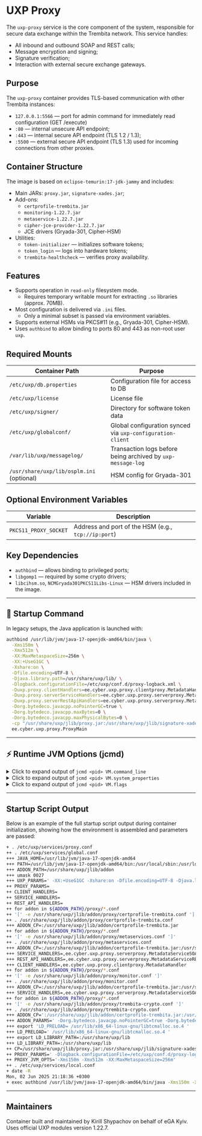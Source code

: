 # UXP Proxy

The `uxp-proxy` service is the core component of the system, responsible for secure data exchange within the Trembita network. This service handles:

- All inbound and outbound SOAP and REST calls;
- Message encryption and signing;
- Signature verification;
- Interaction with external secure exchange gateways.

## Purpose

The `uxp-proxy` container provides TLS-based communication with other Trembita instances:

- `127.0.0.1:5566` — port for admin command for immediately read configuration (GET /execute)
- `:80` — internal unsecure API endpoint;
- `:443` — internal secure API endpoint (TLS 1.2 / 1.3);
- `:5500` — external secure API endpoint (TLS 1.3) used for incoming connections from other proxies.

## Container Structure

The image is based on `eclipse-temurin:17-jdk-jammy` and includes:

- Main JARs: `proxy.jar`, `signature-xades.jar`;
- Add-ons:
  - `certprofile-trembita.jar`
  - `monitoring-1.22.7.jar`
  - `metaservice-1.22.7.jar`
  - `cipher-jce-provider-1.22.7.jar`
  - JCE drivers (Gryada-301, Cipher-HSM)
- Utilities:
  - `token-initializer` — initializes software tokens;
  - `token_login` — logs into hardware tokens;
  - `trembita-healthcheck` — verifies proxy availability.

## Features

- Supports operation in `read-only` filesystem mode.
  - Requires temporary writable mount for extracting `.so` libraries (approx. 70MB).
- Most configuration is delivered via `.ini` files.
  - Only a minimal subset is passed via environment variables.
- Supports external HSMs via PKCS#11 (e.g., Gryada-301, Cipher-HSM).
- Uses `authbind` to allow binding to ports 80 and 443 as non-root user `uxp`.

## Required Mounts

| Container Path                            | Purpose                                                     |
|-------------------------------------------|-------------------------------------------------------------|
| `/etc/uxp/db.properties`                  | Configuration file for access to DB                         |
| `/etc/uxp/license`                        | License file                                                |
| `/etc/uxp/signer/`                        | Directory for software token data                           |
| `/etc/uxp/globalconf/`                    | Global configuration synced via `uxp-configuration-client`  |
| `/var/lib/uxp/messagelog/`                | Transaction logs before being archived by `uxp-message-log` |
| `/usr/share/uxp/lib/osplm.ini` (optional) | HSM config for Gryada-301                                   |

## Optional Environment Variables

| Variable               | Description                                           |
|------------------------|-------------------------------------------------------|
| `PKCS11_PROXY_SOCKET`  | Address and port of the HSM (e.g., `tcp://ip:port`)   |

## Key Dependencies

- `authbind` — allows binding to privileged ports;
- `libgomp1` — required by some crypto drivers;
- `libcihsm.so`, `NCMGryada301PKCS11Libs-Linux` — HSM drivers included in the image.

---

## 🚀 Startup Command

In legacy setups, the Java application is launched with:

```bash
authbind /usr/lib/jvm/java-17-openjdk-amd64/bin/java \
  -Xms150m \
  -Xmx512m \
  -XX:MaxMetaspaceSize=256m \
  -XX:+UseG1GC \
  -Xshare:on \
  -Dfile.encoding=UTF-8 \
  -Djava.library.path=/usr/share/uxp/lib/ \
  -Dlogback.configurationFile=/etc/uxp/conf.d/proxy-logback.xml \
  -Duxp.proxy.clientHandlers=ee.cyber.uxp.proxy.clientproxy.MetadataHandler \
  -Duxp.proxy.serverServiceHandlers=ee.cyber.uxp.proxy.serverproxy.MetadataServiceSOAPHandlerImpl,ee.cyber.uxp.proxy.serverproxy.MonitoringServiceHandlerImpl \
  -Duxp.proxy.serverRestApiHandlers=ee.cyber.uxp.proxy.serverproxy.MetadataServiceRESTHandlerImpl \
  -Dorg.bytedeco.javacpp.noPointerGC=true \
  -Dorg.bytedeco.javacpp.maxBytes=0 \
  -Dorg.bytedeco.javacpp.maxPhysicalBytes=0 \
  -cp "/usr/share/uxp/jlib/proxy.jar:/usr/share/uxp/jlib/signature-xades.jar:/usr/share/uxp/jlib/addon/certprofile-trembita.jar:/usr/share/uxp/jlib/addon/proxy/metaservice-1.22.7.jar:/usr/share/uxp/jlib/addon/proxy/monitoring-1.22.7.jar:/usr/share/uxp/jlib/addon/proxy/cipher-jce-provider-1.22.7.jar:/usr/share/uxp/jlib/addon/proxy/ciplus-jce/*" \
  ee.cyber.uxp.proxy.ProxyMain
```

---
## ⚡ Runtime JVM Options (jcmd)

<details>
<summary>Click to expand output of <code>jcmd &lt;pid&gt; VM.command_line</code></summary>

```txt
VM Arguments:
jvm_args: -Xms150m -Xmx512m -XX:MaxMetaspaceSize=256m -Dlogback.configurationFile=/etc/uxp/conf.d/proxy-logback.xml -Duxp.proxy.clientHandlers=ee.cyber.uxp.proxy.clientproxy.MetadataHandler -Duxp.proxy.serverServiceHandlers=ee.cyber.uxp.proxy.serverproxy.MetadataServiceSOAPHandlerImpl,ee.cyber.uxp.proxy.serverproxy.MonitoringServiceHandlerImpl -Duxp.proxy.serverRestApiHandlers=ee.cyber.uxp.proxy.serverproxy.MetadataServiceRESTHandlerImpl -XX:+UseG1GC -Xshare:on -Dfile.encoding=UTF-8 -Djava.library.path=/usr/share/uxp/lib/ -Dorg.bytedeco.javacpp.noPointerGC=true -Dorg.bytedeco.javacpp.maxBytes=0 -Dorg.bytedeco.javacpp.maxPhysicalBytes=0 
java_command: ee.cyber.uxp.proxy.ProxyMain
java_class_path (initial): /usr/share/uxp/jlib/proxy.jar:/usr/share/uxp/jlib/signature-xades.jar:/usr/share/uxp/jlib/addon/certprofile-trembita.jar:/usr/share/uxp/jlib/addon/proxy/metaservice-1.22.7.jar:/usr/share/uxp/jlib/addon/proxy/monitoring-1.22.7.jar:/usr/share/uxp/jlib/addon/proxy/cipher-jce-provider-1.22.7.jar:/usr/share/uxp/jlib/addon/proxy/ciplus-jce/cipherplus-1.0.28-1.5.8-linux-x86_64.jar:/usr/share/uxp/jlib/addon/proxy/ciplus-jce/javacpp-1.5.8.jar:/usr/share/uxp/jlib/addon/proxy/ciplus-jce/pkcs11-wrapper-1.6.9-1.jar:/usr/share/uxp/jlib/addon/proxy/ciplus-jce/ciplus-jce-1.0.24.jar:/usr/share/uxp/jlib/addon/proxy/ciplus-jce/cipherplus-1.0.28-1.5.8.jar
Launcher Type: SUN_STANDARD
```
</details>

<details>
<summary>Click to expand output of <code>jcmd &lt;pid&gt; VM.system_properties</code></summary>

```txt
uxp.proxy-monitoring-agent.ignored-network-interfaces=lo
uxp.proxy.max-retained-soap-message-size-bytes=5242880
java.specification.version=17
uxp.identity-provider.security-server-client-secret=2DmVrz_VUQUhn3ePNgWm8Ur-TwMK0la_
uxp.common.temp-files-path=/var/tmp/uxp/
uxp.proxy.client-httpclient-target-selection-strategy=round-robin
sun.jnu.encoding=UTF-8
uxp.proxy.ocsp-responder-client-read-timeout=30000
uxp.proxy.openapi-download-read-timeout=5000
uxp.proxy.csr-signature-digest-algorithm-id=SHA-256
sun.arch.data.model=64
jdk.tls.stapling.cacheLifetime=300
uxp.proxy.server-port=5500
org.bytedeco.javacpp.noPointerGC=true
java.vendor.url=https\://ubuntu.com/
uxp.op-monitor-buffer.size=20000
org.terracotta.quartz.skipUpdateCheck=true
uxp.pkcs11.signing-session-pool-wait-time-seconds=10
uxp.op-monitor-buffer.httpclient-read-timeout=60000
uxp.proxy.software-token-batch-signatures=false
uxp.proxy.internal-cipher-suites=TLS_AES_256_GCM_SHA384,TLS_ECDHE_ECDSA_WITH_AES_256_GCM_SHA384
sun.boot.library.path=/usr/lib/jvm/java-17-openjdk-amd64/lib
sun.java.command=ee.cyber.uxp.proxy.ProxyMain
uxp.proxy.log-signatures=true
jdk.debug=release
uxp.anti-dos.max-parallel-connections=5000
uxp.status-service.listen-port=2082
uxp.center.allowed-certificate-profiles=ee.cyber.uxp.common.certificateprofile.ua.UaCertificateProfileInfoProvider
uxp.proxy-status-check.interval-seconds=15
java.specification.vendor=Oracle Corporation
uxp.common.license-file=/etc/uxp/license.lic
java.version.date=2025-04-15
java.home=/usr/lib/jvm/java-17-openjdk-amd64
jdk.tls.server.enableStatusRequestExtension=true
uxp.proxy.client-httpclient-socket-buffer-size=16384
file.separator=/
uxp.proxy.server-connection-accept-rate-limit-period=1
java.vm.compressedOopsMode=32-bit
line.separator=\n
uxp.message-log.timestamp-provider-round-robin=true
uxp.message-log.archive-interval=0 0 0/1 1/1 * ? *
java.vm.specification.vendor=Oracle Corporation
java.specification.name=Java Platform API Specification
uxp.proxy.server-stapling-ocsp-cache-lifetime=300
uxp.message-log-s3.address=https\://192.168.99.136\:9000
uxp.proxy.wsdl-download-connect-timeout=10000
uxp.proxy.timestamp-verify-signer-chain=true
uxp.anti-dos.max-cpu-load=1.1
uxp.proxy.client-jetty-thread-pool-max-size=60
uxp.proxy-monitoring-agent.monitor-agent-conf-file=/etc/uxp/monitor-agent.ini
uxp.op-monitor.max-records-in-payload=10000
sun.management.compiler=HotSpot 64-Bit Tiered Compilers
uxp.op-monitor.clean-interval=0 0 0/12 1/1 * ? *
java.runtime.version=17.0.15+6-Ubuntu-0ubuntu122.04
uxp.common.template-path=/usr/share/uxp/templates/
user.name=uxp
uxp.proxy.server-listen-address=0.0.0.0
uxp.proxy-monitoring-agent.sending-interval-seconds=180
uxp.common.conf-backup-digest-files-checked=true
uxp.message-log.timestamp-immediately=true
uxp.monitoring-server.opdata-stats-collection-enabled=true
uxp.proxy.server-httpclient-socket-buffer-size=16384
uxp.op-monitor-buffer.httpclient-connect-timeout=30000
uxp.proxy.serverServiceHandlers=ee.cyber.uxp.proxy.serverproxy.MetadataServiceSOAPHandlerImpl,ee.cyber.uxp.proxy.serverproxy.MonitoringServiceHandlerImpl
file.encoding=UTF-8
org.bytedeco.javacpp.maxPhysicalBytes=0
uxp.message-log-s3.trusted-certificate=/etc/uxp/ssl/public.crt
uxp.common.configuration-anchor-file=/etc/uxp/configuration-anchor.xml
uxp.proxy.connector-host=0.0.0.0
uxp.proxy.client-httpclient-read-timeout=300000
uxp.op-monitor.health-statistics-period-seconds=600
uxp.proxy-monitoring-agent.admin-port=5588
java.io.tmpdir=/tmp
java.version=17.0.15
uxp.common.device-templates-path=/etc/uxp/device-templates/
uxp.proxy.server-connector-socket-buffer-size=16384
uxp.proxy.server-httpclient-connect-timeout=30000
uxp.proxy.log-metaservice-signatures=false
uxp.proxy.transport-cipher-suites=TLS_AES_256_GCM_SHA384
uxp.message-log-s3.bucket-name=uxp-messagelog1227
java.vm.specification.name=Java Virtual Machine Specification
uxp.proxy.software-token-key-dir=/etc/uxp/signer/
org.bytedeco.javacpp.maxBytes=0
native.encoding=UTF-8
uxp.proxy.server-listen-port=5500
java.library.path=/usr/share/uxp/lib/
uxp.proxy.cert-reg-signature-digest-algorithm-id=SHA-512
java.vendor=Ubuntu
java.specification.maintenance.version=1
uxp.common.expiration-warning-threshold-days=32
uxp.proxy.server-jetty-thread-pool-max-size=60
jdk.tls.stapling.responderOverride=true
sun.io.unicode.encoding=UnicodeLittle
uxp.proxy.clientHandlers=ee.cyber.uxp.proxy.clientproxy.MetadataHandler
uxp.proxy.log-monitoring-signatures=false
uxp.proxy-monitoring-agent.params-collecting-interval-seconds=15
jdk.tls.stapling.responderURI=http\://127.0.0.1\:5577/ocsp
uxp.proxy.client-httpclient-connect-timeout=30000
uxp.proxy.server-httpclient-idle-connection-eviction-period=1
uxp.proxy.round-robin-quarantine-time=300000
java.class.path=/usr/share/uxp/jlib/proxy.jar\:/usr/share/uxp/jlib/signature-xades.jar\:/usr/share/uxp/jlib/addon/certprofile-trembita.jar\:/usr/share/uxp/jlib/addon/proxy/metaservice-1.22.7.jar\:/usr/share/uxp/jlib/addon/proxy/monitoring-1.22.7.jar\:/usr/share/uxp/jlib/addon/proxy/cipher-jce-provider-1.22.7.jar\:/usr/share/uxp/jlib/addon/proxy/ciplus-jce/cipherplus-1.0.28-1.5.8-linux-x86_64.jar\:/usr/share/uxp/jlib/addon/proxy/ciplus-jce/javacpp-1.5.8.jar\:/usr/share/uxp/jlib/addon/proxy/ciplus-jce/pkcs11-wrapper-1.6.9-1.jar\:/usr/share/uxp/jlib/addon/proxy/ciplus-jce/ciplus-jce-1.0.24.jar\:/usr/share/uxp/jlib/addon/proxy/ciplus-jce/cipherplus-1.0.28-1.5.8.jar
uxp.proxy.batch-signatures-enabled=false
uxp.op-monitor-buffer.sending-interval-seconds=5
uxp.common.conf-backup-digest-algorithm-id=SHA-512
java.vm.vendor=Ubuntu
uxp.op-monitor-buffer.max-records-in-message=500
uxp.common.digest-chunk-size=262144
user.timezone=Europe/Kyiv
uxp.proxy-monitoring-agent.net-stats-file=/proc/net/dev
java.vm.specification.version=17
os.name=Linux
uxp.proxy.client-connector-socket-buffer-size=16384
uxp.monitoring-service.httpclient-connect-timeout=30000
uxp.proxy-monitoring-agent.zabbix-configurator-client-read-timeout-seconds=300
sun.java.launcher=SUN_STANDARD
user.country=UA
uxp.proxy.server-connection-accept-rate-limit=0
uxp.proxy-status-check.serverproxy-listening-switch-enabled=true
sun.cpu.endian=little
user.home=/var/lib/uxp
user.language=uk
uxp.status-service.allowed-hosts=127.0.0.1
uxp.message-log-s3.access-key=pC9hJZZJZdSdWAOqIgIT
uxp.message-log-s3.secret-key=3daHty2NiBbzwJvZWCZkgTt7SUrR7pfqHN7DNFFZ
uxp.proxy.client-http-port=80
uxp.identity-provider.security-server-client-id=pvoqbggvvzpon1r4v55b7z8cu0de18cj
uxp.proxy.database-properties=/etc/uxp/db.properties
uxp.status-service.listen-address=127.0.0.1
uxp.proxy-monitoring-agent.port=2080
uxp.proxy-monitoring-agent.zabbix-configurator-client-connect-timeout-seconds=30
uxp.proxy.max-retained-rest-payload-size-bytes=5242880
uxp.proxy.serverconf-reload-interval-seconds=60
logback.configurationFile=/etc/uxp/conf.d/proxy-logback.xml
uxp.common.conf-path=/etc/uxp/
uxp.proxy.signature-timestamp-required=true
uxp.op-monitor.max-stats-records-in-payload=10000
uxp.proxy.client-httpclient-idle-connection-eviction-period=1
uxp.monitoring-server.opdata-stats-polling-interval-seconds=900
uxp.common.rsa-allowed=false
uxp.proxy.additional-forbidden-rest-http-headers=
jdk.tls.client.enableStatusRequestExtension=true
uxp.anti-dos.max-heap-usage=1.1
uxp.proxy.server-httpclient-read-timeout=10000
uxp.proxy.wsdl-download-read-timeout=5000
path.separator=\:
os.version=5.15.0-125-generic
uxp.common.global-conf-path=/etc/uxp/globalconf/
uxp.common.tls-conf-path=/etc/uxp/ssl/
java.runtime.name=OpenJDK Runtime Environment
uxp.proxy.timestamper-httpclient-read-timeout=300000
uxp.message-log.archive-storage-type=s3
uxp.common.pkcs12-provider-name=CiPlusJCE
uxp.op-monitor.records-available-timestamp-offset-seconds=60
java.vm.name=OpenJDK 64-Bit Server VM
uxp.proxy.ocsp-cache-path=/var/cache/uxp
uxp.proxy.timestamper-httpclient-idle-connection-eviction-period=1
uxp.proxy.timestamper-httpclient-connect-timeout=30000
uxp.monitoring-server.opdata-stats-period-seconds=300
uxp.monitoring-service.httpclient-read-timeout=60000
uxp.proxy-status-check.clientproxy-listening-switch-enabled=true
java.vendor.url.bug=https\://bugs.launchpad.net/ubuntu/+source/openjdk-17
jetty.git.hash=e77516598a07cca826d27fa8a4f7c70e953921a6
uxp.proxy.verify-signing-certificate-qualified=true
uxp.proxy.client-https-port=443
user.dir=/
os.arch=amd64
uxp.proxy.serverRestApiHandlers=ee.cyber.uxp.proxy.serverproxy.MetadataServiceRESTHandlerImpl
uxp.proxy.ocsp-usage-safety-offset=2
uxp.proxy.ocsp-responder-client-connect-timeout=20000
uxp.proxy.openapi-download-connect-timeout=10000
uxp.anti-dos.enabled=true
java.vm.info=mixed mode, sharing
java.vm.version=17.0.15+6-Ubuntu-0ubuntu122.04
uxp.anti-dos.min-free-file-handles=100
java.class.version=61.0
uxp.proxy.max-retained-soap-attachment-size-bytes=5242880
uxp.proxy.digest-algorithm-id=SHA-512
uxp.op-monitor.keep-records-for-days=7
```
</details>

<details>
<summary>Click to expand output of <code>jcmd &lt;pid&gt; VM.flags</code></summary>

```txt
-XX:CICompilerCount=3 
-XX:CompressedClassSpaceSize=218103808 
-XX:ConcGCThreads=1 
-XX:G1ConcRefinementThreads=4 
-XX:G1EagerReclaimRemSetThreshold=8 
-XX:G1HeapRegionSize=1048576 
-XX:GCDrainStackTargetSize=64 
-XX:InitialHeapSize=157286400 
-XX:MarkStackSize=4194304 
-XX:MaxHeapSize=536870912 
-XX:MaxMetaspaceSize=268435456 
-XX:MaxNewSize=321912832 
-XX:MinHeapDeltaBytes=1048576 
-XX:MinHeapSize=157286400 
-XX:NonNMethodCodeHeapSize=5832780 
-XX:NonProfiledCodeHeapSize=122912730 
-XX:ProfiledCodeHeapSize=122912730 
-XX:+RequireSharedSpaces 
-XX:ReservedCodeCacheSize=251658240 
-XX:+SegmentedCodeCache 
-XX:SoftMaxHeapSize=536870912 
-XX:-THPStackMitigation 
-XX:+UseCompressedClassPointers 
-XX:+UseCompressedOops 
-XX:+UseFastUnorderedTimeStamps 
-XX:+UseG1GC 
-XX:+UseSharedSpaces
```
</details>

---

## Startup Script Output
Below is an example of the full startup script output during container initialization, showing how the environment is assembled and parameters are passed:

```bash
+ . /etc/uxp/services/proxy.conf
++ . /etc/uxp/services/global.conf
+++ JAVA_HOME=/usr/lib/jvm/java-17-openjdk-amd64
+++ PATH=/usr/lib/jvm/java-17-openjdk-amd64/bin:/usr/local/sbin:/usr/local/bin:/usr/sbin:/usr/bin:/sbin:/bin:/snap/bin
+++ ADDON_PATH=/usr/share/uxp/jlib/addon
+++ umask 0027
+++ UXP_PARAMS=' -XX:+UseG1GC -Xshare:on -Dfile.encoding=UTF-8 -Djava.library.path=/usr/share/uxp/lib/ '
++ PROXY_PARAMS=
++ CLIENT_HANDLERS=
++ SERVICE_HANDLERS=
++ REST_API_HANDLERS=
++ for addon in ${ADDON_PATH}/proxy/*.conf
++ '[' -e /usr/share/uxp/jlib/addon/proxy/certprofile-trembita.conf ']'
++ . /usr/share/uxp/jlib/addon/proxy/certprofile-trembita.conf
+++ ADDON_CP=:/usr/share/uxp/jlib/addon/certprofile-trembita.jar
++ for addon in ${ADDON_PATH}/proxy/*.conf
++ '[' -e /usr/share/uxp/jlib/addon/proxy/metaservices.conf ']'
++ . /usr/share/uxp/jlib/addon/proxy/metaservices.conf
+++ ADDON_CP=:/usr/share/uxp/jlib/addon/certprofile-trembita.jar:/usr/share/uxp/jlib/addon/proxy/metaservice-1.22.7.jar
+++ SERVICE_HANDLERS=,ee.cyber.uxp.proxy.serverproxy.MetadataServiceSOAPHandlerImpl
+++ REST_API_HANDLERS=,ee.cyber.uxp.proxy.serverproxy.MetadataServiceRESTHandlerImpl
+++ CLIENT_HANDLERS=,ee.cyber.uxp.proxy.clientproxy.MetadataHandler
++ for addon in ${ADDON_PATH}/proxy/*.conf
++ '[' -e /usr/share/uxp/jlib/addon/proxy/monitor.conf ']'
++ . /usr/share/uxp/jlib/addon/proxy/monitor.conf
+++ ADDON_CP=:/usr/share/uxp/jlib/addon/certprofile-trembita.jar:/usr/share/uxp/jlib/addon/proxy/metaservice-1.22.7.jar:/usr/share/uxp/jlib/addon/proxy/monitoring-1.22.7.jar
+++ SERVICE_HANDLERS=,ee.cyber.uxp.proxy.serverproxy.MetadataServiceSOAPHandlerImpl,ee.cyber.uxp.proxy.serverproxy.MonitoringServiceHandlerImpl
++ for addon in ${ADDON_PATH}/proxy/*.conf
++ '[' -e /usr/share/uxp/jlib/addon/proxy/trembita-crypto.conf ']'
++ . /usr/share/uxp/jlib/addon/proxy/trembita-crypto.conf
+++ ADDON_CP=':/usr/share/uxp/jlib/addon/certprofile-trembita.jar:/usr/share/uxp/jlib/addon/proxy/metaservice-1.22.7.jar:/usr/share/uxp/jlib/addon/proxy/monitoring-1.22.7.jar:/usr/share/uxp/jlib/addon/proxy/cipher-jce-provider-1.22.7.jar:/usr/share/uxp/jlib/addon/proxy/ciplus-jce/*'
+++ ADDON_PARAMS=' -Dorg.bytedeco.javacpp.noPointerGC=true -Dorg.bytedeco.javacpp.maxBytes=0 -Dorg.bytedeco.javacpp.maxPhysicalBytes=0 '
+++ export 'LD_PRELOAD= /usr/lib/x86_64-linux-gnu/libtcmalloc.so.4 '
+++ LD_PRELOAD=' /usr/lib/x86_64-linux-gnu/libtcmalloc.so.4 '
+++ export LD_LIBRARY_PATH=:/usr/share/uxp/lib
+++ LD_LIBRARY_PATH=:/usr/share/uxp/lib
++ CP=/usr/share/uxp/jlib/proxy.jar:/usr/share/uxp/jlib/signature-xades.jar
++ PROXY_PARAMS=' -Dlogback.configurationFile=/etc/uxp/conf.d/proxy-logback.xml -Duxp.proxy.clientHandlers=ee.cyber.uxp.proxy.clientproxy.MetadataHandler -Duxp.proxy.serverServiceHandlers=ee.cyber.uxp.proxy.serverproxy.MetadataServiceSOAPHandlerImpl,ee.cyber.uxp.proxy.serverproxy.MonitoringServiceHandlerImpl -Duxp.proxy.serverRestApiHandlers=ee.cyber.uxp.proxy.serverproxy.MetadataServiceRESTHandlerImpl'
++ PROXY_JVM_OPTS='-Xms150m -Xmx512m -XX:MaxMetaspaceSize=256m'
++ . /etc/uxp/services/local.conf
+ date -R
Mon, 02 Jun 2025 21:18:36 +0300
+ exec authbind /usr/lib/jvm/java-17-openjdk-amd64/bin/java -Xms150m -Xmx512m -XX:MaxMetaspaceSize=256m -Dlogback.configurationFile=/etc/uxp/conf.d/proxy-logback.xml -Duxp.proxy.clientHandlers=ee.cyber.uxp.proxy.clientproxy.MetadataHandler -Duxp.proxy.serverServiceHandlers=ee.cyber.uxp.proxy.serverproxy.MetadataServiceSOAPHandlerImpl,ee.cyber.uxp.proxy.serverproxy.MonitoringServiceHandlerImpl -Duxp.proxy.serverRestApiHandlers=ee.cyber.uxp.proxy.serverproxy.MetadataServiceRESTHandlerImpl -XX:+UseG1GC -Xshare:on -Dfile.encoding=UTF-8 -Djava.library.path=/usr/share/uxp/lib/ -cp '/usr/share/uxp/jlib/proxy.jar:/usr/share/uxp/jlib/signature-xades.jar:/usr/share/uxp/jlib/addon/certprofile-trembita.jar:/usr/share/uxp/jlib/addon/proxy/metaservice-1.22.7.jar:/usr/share/uxp/jlib/addon/proxy/monitoring-1.22.7.jar:/usr/share/uxp/jlib/addon/proxy/cipher-jce-provider-1.22.7.jar:/usr/share/uxp/jlib/addon/proxy/ciplus-jce/*' -Dorg.bytedeco.javacpp.noPointerGC=true -Dorg.bytedeco.javacpp.maxBytes=0 -Dorg.bytedeco.javacpp.maxPhysicalBytes=0 ee.cyber.uxp.proxy.ProxyMain
```

---

## Maintainers
Container built and maintained by Kirill Shypachov on behalf of eGA Kyiv.
Uses official UXP modules version 1.22.7.